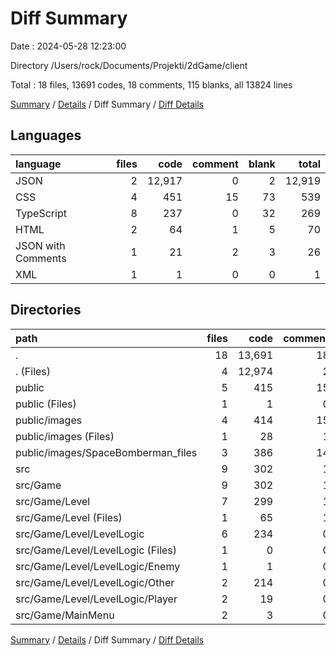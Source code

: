 # Diff Summary

Date : 2024-05-28 12:23:00

Directory /Users/rock/Documents/Projekti/2dGame/client

Total : 18 files,  13691 codes, 18 comments, 115 blanks, all 13824 lines

[Summary](results.md) / [Details](details.md) / Diff Summary / [Diff Details](diff-details.md)

## Languages
| language | files | code | comment | blank | total |
| :--- | ---: | ---: | ---: | ---: | ---: |
| JSON | 2 | 12,917 | 0 | 2 | 12,919 |
| CSS | 4 | 451 | 15 | 73 | 539 |
| TypeScript | 8 | 237 | 0 | 32 | 269 |
| HTML | 2 | 64 | 1 | 5 | 70 |
| JSON with Comments | 1 | 21 | 2 | 3 | 26 |
| XML | 1 | 1 | 0 | 0 | 1 |

## Directories
| path | files | code | comment | blank | total |
| :--- | ---: | ---: | ---: | ---: | ---: |
| . | 18 | 13,691 | 18 | 115 | 13,824 |
| . (Files) | 4 | 12,974 | 2 | 6 | 12,982 |
| public | 5 | 415 | 15 | 65 | 495 |
| public (Files) | 1 | 1 | 0 | 0 | 1 |
| public/images | 4 | 414 | 15 | 65 | 494 |
| public/images (Files) | 1 | 28 | 1 | 4 | 33 |
| public/images/SpaceBomberman_files | 3 | 386 | 14 | 61 | 461 |
| src | 9 | 302 | 1 | 44 | 347 |
| src/Game | 9 | 302 | 1 | 44 | 347 |
| src/Game/Level | 7 | 299 | 1 | 44 | 344 |
| src/Game/Level (Files) | 1 | 65 | 1 | 12 | 78 |
| src/Game/Level/LevelLogic | 6 | 234 | 0 | 32 | 266 |
| src/Game/Level/LevelLogic (Files) | 1 | 0 | 0 | 1 | 1 |
| src/Game/Level/LevelLogic/Enemy | 1 | 1 | 0 | 0 | 1 |
| src/Game/Level/LevelLogic/Other | 2 | 214 | 0 | 32 | 246 |
| src/Game/Level/LevelLogic/Player | 2 | 19 | 0 | -1 | 18 |
| src/Game/MainMenu | 2 | 3 | 0 | 0 | 3 |

[Summary](results.md) / [Details](details.md) / Diff Summary / [Diff Details](diff-details.md)